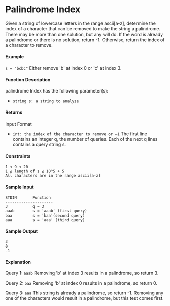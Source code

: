 # Palindrome Index
Given a string of lowercase letters in the range ascii[a-z], determine the index of a character that can be
removed to make the string a palindrome. There may be more than one solution, but any will do. If the word
is already a palindrome or there is no solution, return -1. Otherwise, return the index of a character to
remove.
#### Example
`s = "bcbc"`
Either remove 'b' at index 0 or 'c' at index 3.
#### Function Description 
palindrome Index has the following parameter(s):
- `string s: a string to analyze`
#### Returns
Input Format
- `int: the index of the character to remove or —1`
The first line contains an integer q, the number of queries.
Each of the next q lines contains a query string s.
#### Constraints
````
1 ≤ 9 ≤ 20
1 ≤ length of s ≤ 10^5 + 5
All characters are in the range ascii[a-z]
````
#### Sample Input
````
STDIN       Function
---------------------
3           q = 3
aaab        s = 'aaab' (first query)
baa         s = 'baa'(second query)
aaa         s = 'aaa' (third query)
````
#### Sample Output
````
3
0
-1
````

#### Explanation
Query 1: `aaab`
Removing 'b' at index 3 results in a palindrome, so return 3.

Query 2: `baa`
Removing 'b' at index 0 results in a palindrome, so return 0.

Query 3: `aaa`
This string is already a palindrome, so return -1. Removing any one of the characters would result in a palindrome, but this test comes first.


